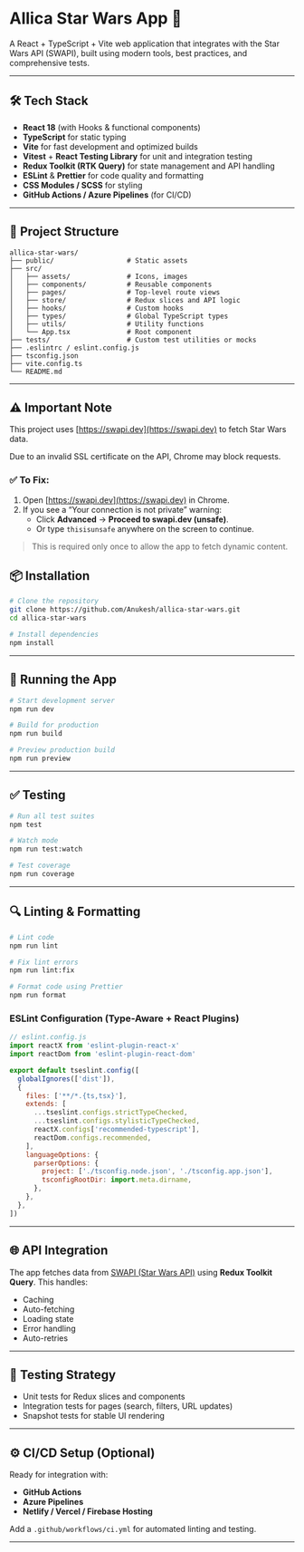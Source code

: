 # Allica Star Wars App 🚀

A React + TypeScript + Vite web application that integrates with the Star Wars API (SWAPI), built using modern tools, best practices, and comprehensive tests.

---

## 🛠️ Tech Stack

- **React 18** (with Hooks & functional components)
- **TypeScript** for static typing
- **Vite** for fast development and optimized builds
- **Vitest** + **React Testing Library** for unit and integration testing
- **Redux Toolkit (RTK Query)** for state management and API handling
- **ESLint** & **Prettier** for code quality and formatting
- **CSS Modules / SCSS** for styling
- **GitHub Actions / Azure Pipelines** (for CI/CD)

---

## 📁 Project Structure

```
allica-star-wars/
├── public/                  # Static assets
├── src/
│   ├── assets/              # Icons, images
│   ├── components/          # Reusable components
│   ├── pages/               # Top-level route views
│   ├── store/               # Redux slices and API logic
│   ├── hooks/               # Custom hooks
│   ├── types/               # Global TypeScript types
│   ├── utils/               # Utility functions
│   └── App.tsx              # Root component
├── tests/                   # Custom test utilities or mocks
├── .eslintrc / eslint.config.js
├── tsconfig.json
├── vite.config.ts
└── README.md
```

---
## ⚠️ Important Note

This project uses [https://swapi.dev](https://swapi.dev) to fetch Star Wars data.

Due to an invalid SSL certificate on the API, Chrome may block requests.

### ✅ To Fix:

1. Open [https://swapi.dev](https://swapi.dev) in Chrome.
2. If you see a “Your connection is not private” warning:
   - Click **Advanced** → **Proceed to swapi.dev (unsafe)**.
   - Or type `thisisunsafe` anywhere on the screen to continue.

> This is required only once to allow the app to fetch dynamic content.

## 📦 Installation

```bash
# Clone the repository
git clone https://github.com/Anukesh/allica-star-wars.git
cd allica-star-wars

# Install dependencies
npm install
```

---

## 🚀 Running the App

```bash
# Start development server
npm run dev

# Build for production
npm run build

# Preview production build
npm run preview
```

---

## ✅ Testing

```bash
# Run all test suites
npm test

# Watch mode
npm run test:watch

# Test coverage
npm run coverage
```

---

## 🔍 Linting & Formatting

```bash
# Lint code
npm run lint

# Fix lint errors
npm run lint:fix

# Format code using Prettier
npm run format
```

### ESLint Configuration (Type-Aware + React Plugins)

```js
// eslint.config.js
import reactX from 'eslint-plugin-react-x'
import reactDom from 'eslint-plugin-react-dom'

export default tseslint.config([
  globalIgnores(['dist']),
  {
    files: ['**/*.{ts,tsx}'],
    extends: [
      ...tseslint.configs.strictTypeChecked,
      ...tseslint.configs.stylisticTypeChecked,
      reactX.configs['recommended-typescript'],
      reactDom.configs.recommended,
    ],
    languageOptions: {
      parserOptions: {
        project: ['./tsconfig.node.json', './tsconfig.app.json'],
        tsconfigRootDir: import.meta.dirname,
      },
    },
  },
])
```

---

## 🌐 API Integration

The app fetches data from [SWAPI (Star Wars API)](https://swapi.dev/) using **Redux Toolkit Query**. This handles:

- Caching
- Auto-fetching
- Loading state
- Error handling
- Auto-retries

---

## 🧪 Testing Strategy

- Unit tests for Redux slices and components
- Integration tests for pages (search, filters, URL updates)
- Snapshot tests for stable UI rendering

---

## ⚙️ CI/CD Setup (Optional)

Ready for integration with:

- **GitHub Actions**
- **Azure Pipelines**
- **Netlify / Vercel / Firebase Hosting**

Add a `.github/workflows/ci.yml` for automated linting and testing.

---
